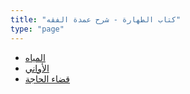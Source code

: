 ```yaml
---
title: "كتاب الطهارة - شرح عمدة الفقه"
type: "page"
---
```


* [المياه](/الصوتيات/شرح-عمدة-الفقه/كتاب-الطهارة/المياه/)
* [الأواني](/الصوتيات/شرح-عمدة-الفقه/كتاب-الطهارة/الأواني/)
* [قضاء الحاجة](/الصوتيات/شرح-عمدة-الفقه/كتاب-الطهارة/قضاء-الحاجة/) 
